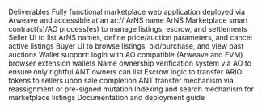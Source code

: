 Deliverables
Fully functional marketplace web application deployed via Arweave and accessible at an ar:// ArNS name
ArNS Marketplace smart contract(s)/AO process(es) to manage listings, escrow, and settlements
Seller UI to list ArNS names, define price/auction parameters, and cancel active listings
Buyer UI to browse listings, bid/purchase, and view past auctions
Wallet support: login with AO compatible (Arweave and EVM) browser extension wallets
Name ownership verification system via AO to ensure only rightful ANT owners can list
Escrow logic to transfer ARIO tokens to sellers upon sale completion
ANT transfer mechanism via reassignment or pre-signed mutation
Indexing and search mechanism for marketplace listings
Documentation and deployment guide
